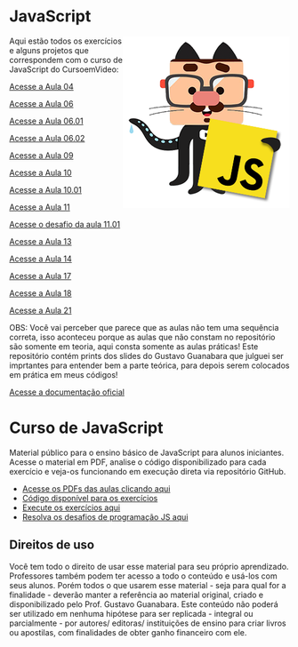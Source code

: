 # JavaScript
 
 <img src="Imagens/mascote-javascript.png" align="right" width="300">

 Aqui estão todos os exercícios e alguns projetos que correspondem com o curso de JavaScript do CursoemVideo:

<a href="https://anajulialeite.github.io/JavaScript/Aula04/EX001.html">Acesse a Aula 04</a>

<a href="https://anajulialeite.github.io/JavaScript/Aula06/Ex001.html">Acesse a Aula 06</a>

<a href="https://anajulialeite.github.io/JavaScript/Aula06/Ex002.html">Acesse a Aula 06.01</a>

<a href="https://anajulialeite.github.io/JavaScript/Aula06/EX003.html">Acesse a Aula 06.02</a>

<a href="https://anajulialeite.github.io/JavaScript/Aula09/Ex001.html">Acesse a Aula 09</a>

<a href="https://anajulialeite.github.io/JavaScript/Aula10/EX001.html">Acesse a Aula 10</a>

<a href="https://anajulialeite.github.io/JavaScript/Aula10/Ex002.html">Acesse a Aula 10.01</a>

<a href="https://anajulialeite.github.io/JavaScript/Aula11/Ex003.html">Acesse a Aula 11</a>

<a href="https://anajulialeite.github.io/JavaScript/Aula11/Ex004.html">Acesse o desafio da aula 11.01</a>

<a href="https://anajulialeite.github.io/JavaScript/Aula13/Modelo.html">Acesse a Aula 13</a>

<a href="https://anajulialeite.github.io/JavaScript/Aula14/Modelo.html">Acesse a Aula 14</a>

<a href="https://anajulialeite.github.io/JavaScript/Aula17/Modelo.html">Acesse a Aula 17</a>

<a href="https://anajulialeite.github.io/JavaScript/Aula18/Modelo.html">Acesse a Aula 18</a>

<a href="https://anajulialeite.github.io/JavaScript/Aula21/Modelo.html">Acesse a Aula 21</a>
 
OBS: Você vai perceber que parece que as aulas não tem uma sequência correta, isso aconteceu porque as aulas que não constam no repositório são somente em teoria, aqui consta somente as aulas práticas!
Este repositório contém prints dos slides do Gustavo Guanabara que julguei ser imprtantes para entender bem a parte teórica, para depois serem colocados em prática em meus códigos!

<a href="https://developer.mozilla.org/pt-BR/">Acesse a documentação oficial</a>

# Curso de JavaScript

Material público para o ensino básico de JavaScript para alunos iniciantes. Acesse o material em PDF, analise o código disponibilizado para cada exercício e veja-os funcionando em execução direta via repositório GitHub.

* [Acesse os PDFs das aulas clicando aqui](https://github.com/gustavoguanabara/javascript/tree/master/aulas-pdf)
* [Código disponível para os exercícios](https://github.com/gustavoguanabara/javascript/tree/master/exercicios)
* [Execute os exercícios aqui](https://gustavoguanabara.github.io/javascript/exercicios/index.html)
* [Resolva os desafios de programação JS aqui](https://github.com/gustavoguanabara/javascript/tree/master/desafios)

## Direitos de uso

Você tem todo o direito de usar esse material para seu próprio aprendizado. Professores também podem ter acesso a todo o conteúdo e usá-los com seus alunos. Porém todos o que usarem esse material - seja para qual for a finalidade - deverão manter a referência ao material original, criado e disponibilizado pelo Prof. Gustavo Guanabara. Este conteúdo não poderá ser utilizado em nenhuma hipótese para ser replicada - integral ou parcialmente - por autores/ editoras/ instituições de ensino para criar livros ou apostilas, com finalidades de obter ganho financeiro com ele.

